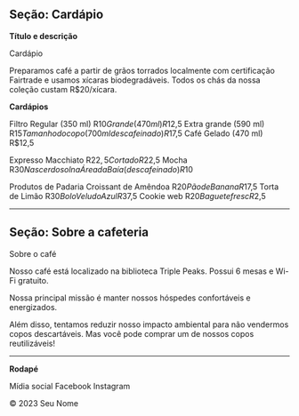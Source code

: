 ## Seção: Cardápio

**Título e descrição**

Cardápio

Preparamos café a partir de grãos torrados localmente com certificação Fairtrade e usamos xícaras biodegradáveis. Todos os chás da nossa coleção custam R$20/xícara.

**Cardápios**

Filtro
Regular (350 ml) R$10
Grande (470 ml) R$12,5
Extra grande (590 ml) R$15
Tamanho do copo (700 ml descafeinado) R$17,5
Café Gelado (470 ml) R$12,5

Expresso
Macchiato R$22,5
Cortado R$22,5
Mocha R$30
Nascer do sol na Área da Baía (descafeinado) R$10

Produtos de Padaria
Croissant de Amêndoa R$20
Pão de Banana R$17,5
Torta de Limão R$30
Bolo Veludo Azul R$37,5
Cookie web R$20
Baguete fresc R$2,5

---

## Seção: Sobre a cafeteria

Sobre o café

Nosso café está localizado na biblioteca Triple Peaks. Possui 6 mesas e Wi-Fi gratuito.

Nossa principal missão é manter nossos hóspedes confortáveis e energizados.

Além disso, tentamos reduzir nosso impacto ambiental para não vendermos copos descartáveis. Mas você pode comprar um de nossos copos reutilizáveis!

---

**Rodapé**

Mídia social
Facebook
Instagram

© 2023 Seu Nome
